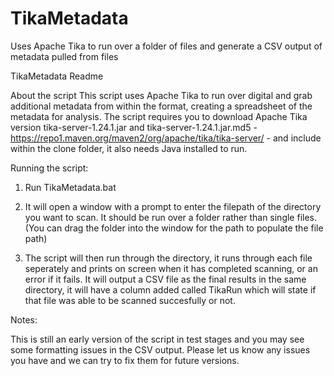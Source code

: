 # TikaMetadata
Uses Apache Tika to run over a folder of files and generate a CSV output of metadata pulled from files

TikaMetadata Readme

About the script
This script uses Apache Tika to run over digital and grab additional metadata from within the format, creating a spreadsheet of the metadata for analysis.
The script requires you to download Apache Tika version tika-server-1.24.1.jar and tika-server-1.24.1.jar.md5 - https://repo1.maven.org/maven2/org/apache/tika/tika-server/ - and include within the clone folder, it also needs Java installed to run.

Running the script:

1.	Run TikaMetadata.bat

2.	It will open a window with a prompt to enter the filepath of the directory you want to scan. It should be run over a folder rather than single files. (You can drag the folder into the window for the path to populate the file path)

3.	The script will then run through the directory, it runs through each file seperately and prints on screen when it has completed scanning, or an error if it fails. It will output a CSV file as the final results in the same directory, it will have a column added called TikaRun which will state if that file was able to be scanned succesfully or not.

Notes:

This is still an early version of the script in test stages and you may see some formatting issues in the CSV output. Please let us know any issues you have and we can try to fix them for future versions.
